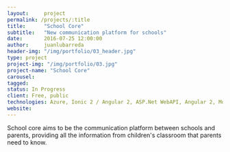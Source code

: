 ```yaml
---
layout:     project
permalink: /projects/:title
title:      "School Core"
subtitle:   "New communication platform for schools"
date:       2016-07-25 12:00:00
author:     juanlubarreda
header-img: "/img/portfolio/03_header.jpg"
type: project
project-img: "/img/portfolio/03.jpg"
project-name: "School Core"
carousel:
tagged: 
status: In Progress
client: Free, public
technologies: Azure, Ionic 2 / Angular 2, ASP.Net WebAPI, Angular 2, MongoDB/SQL Server
website: 
---
```


<p>School core aims to be the communication platform between schools and parents, providing all the information from children's classroom that parents need to know.</p>
